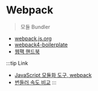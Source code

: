 # Webpack

> 모듈 Bundler

- [webpack.js.org](https://webpack.js.org/)
- [webpack4-boilerplate](https://github.com/advanced-webapps-class/webpack4-boilerplate)
- [웹팩 핸드북](https://joshua1988.github.io/webpack-guide/)

:::tip Link

- [JavaScript 모듈화 도구, webpack](https://d2.naver.com/helloworld/0239818)
- [번들러 속도 비교](https://bun.sh/blog/bun-bundler?cb)
  :::
